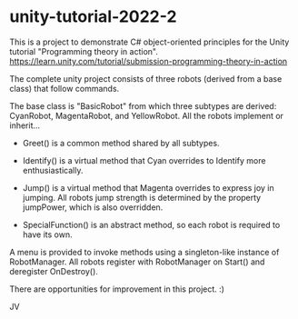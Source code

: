 # unity-tutorial-2022-2
This is a project to demonstrate C# object-oriented principles for
the Unity tutorial "Programming theory in action".
https://learn.unity.com/tutorial/submission-programming-theory-in-action

The complete unity project consists of three robots (derived from a base
class) that follow commands.

The base class is "BasicRobot" from which three subtypes are derived:
CyanRobot, MagentaRobot, and YellowRobot. All the robots implement or inherit...

 - Greet() is a common method shared by all subtypes.

 - Identify() is a virtual method that Cyan overrides to Identify more enthusiastically.

 - Jump() is a virtual method that Magenta overrides to express joy in jumping. All
robots jump strength is determined by the property jumpPower, which is also overridden.

 - SpecialFunction() is an abstract method, so each robot is required to have its own.

A menu is provided to invoke methods using a singleton-like instance of RobotManager.
All robots register with RobotManager on Start() and deregister OnDestroy().

There are opportunities for improvement in this project. :)

JV
